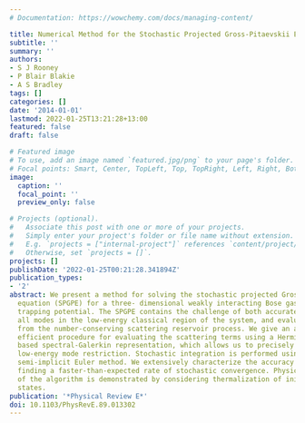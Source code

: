 ```yaml
---
# Documentation: https://wowchemy.com/docs/managing-content/

title: Numerical Method for the Stochastic Projected Gross-Pitaevskii Equation
subtitle: ''
summary: ''
authors:
- S J Rooney
- P Blair Blakie
- A S Bradley
tags: []
categories: []
date: '2014-01-01'
lastmod: 2022-01-25T13:21:28+13:00
featured: false
draft: false

# Featured image
# To use, add an image named `featured.jpg/png` to your page's folder.
# Focal points: Smart, Center, TopLeft, Top, TopRight, Left, Right, BottomLeft, Bottom, BottomRight.
image:
  caption: ''
  focal_point: ''
  preview_only: false

# Projects (optional).
#   Associate this post with one or more of your projects.
#   Simply enter your project's folder or file name without extension.
#   E.g. `projects = ["internal-project"]` references `content/project/deep-learning/index.md`.
#   Otherwise, set `projects = []`.
projects: []
publishDate: '2022-01-25T00:21:28.341894Z'
publication_types:
- '2'
abstract: We present a method for solving the stochastic projected Gross-Pitaevskii
  equation (SPGPE) for a three- dimensional weakly interacting Bose gas in a harmonic-oscillator
  trapping potential. The SPGPE contains the challenge of both accurately evolving
  all modes in the low-energy classical region of the system, and evaluating terms
  from the number-conserving scattering reservoir process. We give an accurate and
  efficient procedure for evaluating the scattering terms using a Hermite-polynomial
  based spectral-Galerkin representation, which allows us to precisely implement the
  low-energy mode restriction. Stochastic integration is performed using the weak
  semi-implicit Euler method. We extensively characterize the accuracy of our method,
  finding a faster-than-expected rate of stochastic convergence. Physical consistency
  of the algorithm is demonstrated by considering thermalization of initially random
  states.
publication: '*Physical Review E*'
doi: 10.1103/PhysRevE.89.013302
---
```

